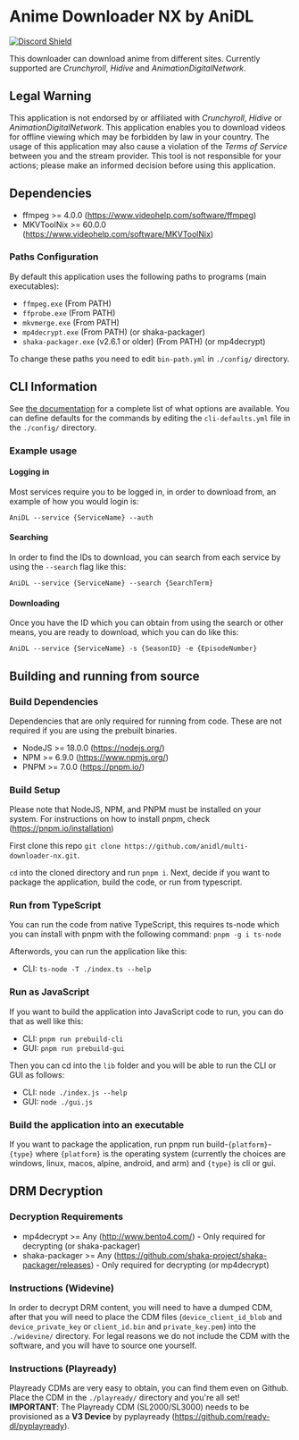 # Anime Downloader NX by AniDL

[![Discord Shield](https://discord.com/api/guilds/884479461997805568/widget.png?style=banner2)](https://discord.gg/qEpbWen5vq)

This downloader can download anime from different sites. Currently supported are *Crunchyroll*, *Hidive* and *AnimationDigitalNetwork*.

## Legal Warning

This application is not endorsed by or affiliated with *Crunchyroll*, *Hidive* or *AnimationDigitalNetwork*. This application enables you to download videos for offline viewing which may be forbidden by law in your country. The usage of this application may also cause a violation of the *Terms of Service* between you and the stream provider. This tool is not responsible for your actions; please make an informed decision before using this application.

## Dependencies

* ffmpeg >= 4.0.0 (https://www.videohelp.com/software/ffmpeg)
* MKVToolNix >= 60.0.0 (https://www.videohelp.com/software/MKVToolNix)

### Paths Configuration

By default this application uses the following paths to programs (main executables):

* `ffmpeg.exe` (From PATH)
* `ffprobe.exe` (From PATH)
* `mkvmerge.exe` (From PATH)
* `mp4decrypt.exe` (From PATH) (or shaka-packager)
* `shaka-packager.exe` (v2.6.1 or older) (From PATH) (or mp4decrypt)

To change these paths you need to edit `bin-path.yml` in `./config/` directory.

## CLI Information

See [the documentation](https://github.com/anidl/multi-downloader-nx/blob/master/docs/DOCUMENTATION.md) for a complete list of what options are available. You can define defaults for the commands by editing the `cli-defaults.yml` file in the `./config/` directory.

### Example usage

#### Logging in

Most services require you to be logged in, in order to download from, an example of how you would login is:

```shell
AniDL --service {ServiceName} --auth
```

#### Searching

In order to find the IDs to download, you can search from each service by using the `--search` flag like this:

```shell
AniDL --service {ServiceName} --search {SearchTerm}
```

#### Downloading

Once you have the ID which you can obtain from using the search or other means, you are ready to download, which you can do like this:

```shell
AniDL --service {ServiceName} -s {SeasonID} -e {EpisodeNumber}
```

## Building and running from source

### Build Dependencies

Dependencies that are only required for running from code. These are not required if you are using the prebuilt binaries.

* NodeJS >= 18.0.0 (https://nodejs.org/)
* NPM >= 6.9.0 (https://www.npmjs.org/)
* PNPM >= 7.0.0 (https://pnpm.io/)

### Build Setup

Please note that NodeJS, NPM, and PNPM must be installed on your system. For instructions on how to install pnpm, check (https://pnpm.io/installation)

First clone this repo `git clone https://github.com/anidl/multi-downloader-nx.git`.

`cd` into the cloned directory and run `pnpm i`. Next, decide if you want to package the application, build the code, or run from typescript.

### Run from TypeScript

You can run the code from native TypeScript, this requires ts-node which you can install with pnpm with the following command: `pnpm -g i ts-node`

Afterwords, you can run the application like this:

* CLI: `ts-node -T ./index.ts --help`

### Run as JavaScript

If you want to build the application into JavaScript code to run, you can do that as well like this:

* CLI: `pnpm run prebuild-cli`
* GUI: `pnpm run prebuild-gui`

Then you can cd into the `lib` folder and you will be able to run the CLI or GUI as follows:

* CLI: `node ./index.js --help`
* GUI: `node ./gui.js`

### Build the application into an executable

If you want to package the application, run pnpm run build-`{platform}`-`{type}` where `{platform}` is the operating system (currently the choices are windows, linux, macos, alpine, android, and arm) and `{type}` is cli or gui.

## DRM Decryption

### Decryption Requirements

* mp4decrypt >= Any (http://www.bento4.com/) - Only required for decrypting (or shaka-packager)
* shaka-packager >= Any (https://github.com/shaka-project/shaka-packager/releases) - Only required for decrypting (or mp4decrypt)

### Instructions (Widevine)

In order to decrypt DRM content, you will need to have a dumped CDM, after that you will need to place the CDM files (`device_client_id_blob` and `device_private_key` or `client_id.bin` and `private_key.pem`) into the `./widevine/` directory. For legal reasons we do not include the CDM with the software, and you will have to source one yourself.

### Instructions (Playready)

Playready CDMs are very easy to obtain, you can find them even on Github.
Place the CDM in the `./playready/` directory and you're all set!
**IMPORTANT**: The Playready CDM (SL2000/SL3000) needs to be provisioned as a **V3 Device** by pyplayready (https://github.com/ready-dl/pyplayready).
